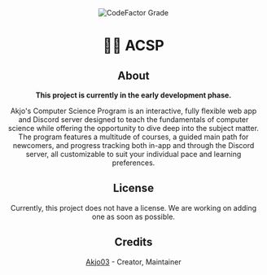 <!--suppress HtmlDeprecatedAttribute -->
<div align="center">
    <img src="https://img.shields.io/codefactor/grade/github/AkjoStudios/ACSP?style=flat-square&label=CodeFactor%20Grade" alt="CodeFactor Grade" />
</div>

<h1 align="center">👩‍🏫 ACSP</h1>

<h2 align="center">About</h2>
<p align="center"><strong>
    This project is currently in the early development phase.
</strong></p>
<p align="center">
    Akjo's Computer Science Program is an interactive, fully flexible web app and Discord server designed to teach the fundamentals of computer science while offering the opportunity to dive deep into the subject matter. The program features a multitude of courses, a guided main path for newcomers, and progress tracking both in-app and through the Discord server, all customizable to suit your individual pace and learning preferences.
</p>

<h2 align="center">License</h2>
<p align="center">
    Currently, this project does not have a license. We are working on adding one as soon as possible.
</p>

<h2 align="center">Credits</h2>
<p align="center"><a href="https://github.com/Akjo03">Akjo03</a> - Creator, Maintainer</p>